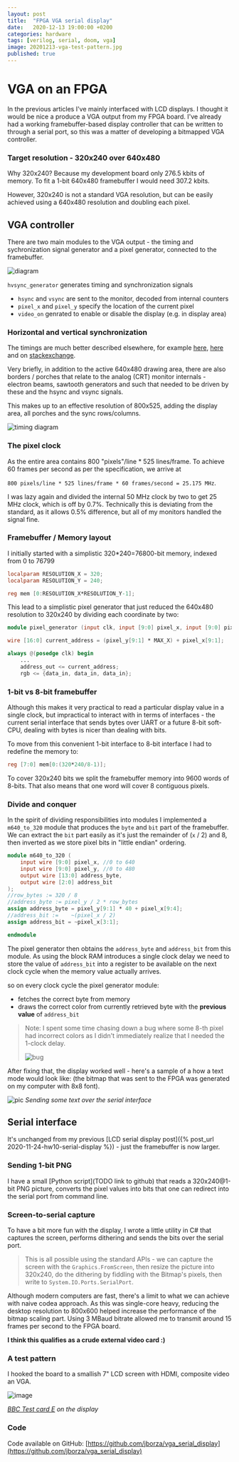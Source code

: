```yaml
---
layout: post
title:  "FPGA VGA serial display"
date:   2020-12-13 19:00:00 +0200
categories: hardware
tags: [verilog, serial, doom, vga]
image: 20201213-vga-test-pattern.jpg
published: true
---
```


# VGA on an FPGA

In the previous articles I've mainly interfaced with LCD displays. I thought it would be nice a produce a VGA output from my FPGA board. I've already had a working framebuffer-based display controller that can be written to through a serial port, so this was a matter of developing a bitmapped VGA controller.

### Target resolution - 320x240 over 640x480

Why 320x240? Because my development board only 276.5 kbits of memory. To fit a 1-bit 640x480 framebuffer I would need 307.2 kbits.

However, 320x240 is not a standard VGA resolution, but can be easily achieved using a 640x480 resolution and doubling each pixel.

## VGA controller

There are two main modules to the VGA output - the timing and sychronization signal generator and a pixel generator, connected to the framebuffer.

![diagram](20201213-vga-diagram.png)

`hvsync_generator` generates timing and synchronization signals
- `hsync` and `vsync` are sent to the monitor, decoded from internal counters
- `pixel_x` and `pixel_y` specify the location of the current pixel
- `video_on` genrated to enable or disable the display (e.g. in display area)

### Horizontal and vertical synchronization

The timings are much better described elsewhere, for example [here](https://projectf.io/posts/video-timings-vga-720p-1080p/), [here](http://martin.hinner.info/vga/vga.html) and on [stackexchange](https://electronics.stackexchange.com/questions/201011/what-is-front-porch-and-back-porch-of-a-video-signal-in-crt-display).

Very briefly, in addition to the active 640x480 drawing area, there are also borders / porches that relate to the analog (CRT) monitor internals - electron beams, sawtooth generators and such that needed to be driven by these and the hsync and vsync signals.

This makes up to an effective resolution of 800x525, adding the display area, all porches and the sync rows/columns.

![timing diagram](20201213-vga-timing-diagram.png)

### The pixel clock

As the entire area contains 800 "pixels"/line * 525 lines/frame. To achieve 60 frames per second as per the specification, we arrive at 

`800 pixels/line * 525 lines/frame * 60 frames/second = 25.175 MHz`.

I was lazy again and divided the internal 50 MHz clock by two to get 25 MHz clock, which is off by 0.7%. Technically this is deviating from the standard, as it allows 0.5% difference, but all of my monitors handled the signal fine.

### Framebuffer / Memory layout

I initially started with a simplistic 320*240=76800-bit memory, indexed from 0 to 76799

```verilog
localparam RESOLUTION_X = 320;
localparam RESOLUTION_Y = 240;

reg mem [0:RESOLUTION_X*RESOLUTION_Y-1];
```

This lead to a simplistic pixel generator that just reduced the 640x480 resolution to 320x240 by dividing each coordinate by two:

```verilog
module pixel_generator (input clk, input [9:0] pixel_x, input [9:0] pixel_y, output [2:0] rgb);

wire [16:0] current_address = (pixel_y[9:1] * MAX_X) + pixel_x[9:1];

always @(posedge clk) begin
    ...
    address_out <= current_address;
    rgb <= {data_in, data_in, data_in};
```

### 1-bit vs 8-bit framebuffer

Although this makes it very practical to read a particular display value in a single clock, but impractical to interact with in terms of interfaces - the current serial interface that sends bytes over UART or a future 8-bit soft-CPU, dealing with bytes is nicer than dealing with bits.

To move from this convenient 1-bit interface to 8-bit interface I had to redefine the memory to: 

```verilog
reg [7:0] mem[0:(320*240/8-1)];
```

To cover 320x240 bits we split the framebuffer memory into 9600 words of 8-bits. That also means that one word will cover 8 contiguous pixels.

### Divide and conquer

In the spirit of dividing responsibilities into modules I implemented a `m640_to_320` module that produces the `byte` and `bit` part of the framebuffer. We can extract the `bit` part easily as it's just the remainder of (`x` / 2) and 8, then inverted as we store pixel bits in "little endian" ordering. 

```verilog
module m640_to_320 (
	input wire [9:0] pixel_x, //0 to 640
	input wire [9:0] pixel_y, //0 to 480	
	output wire [13:0] address_byte,
	output wire [2:0] address_bit
);
//row_bytes := 320 / 8
//address_byte := pixel_y / 2 * row_bytes
assign address_byte = pixel_y[9:1] * 40 + pixel_x[9:4];
//address_bit := 	~(pixel_x / 2)
assign address_bit = ~pixel_x[3:1];

endmodule
```

The pixel generator then obtains the `address_byte` and `address_bit` from this module. 
As using the block RAM introduces a single clock delay we need to store the value of `address_bit` into a register to be available on the next clock cycle when the memory value actually arrives.

so on every clock cycle the pixel generator module:
-  fetches the correct byte from memory 
-  draws the correct color from currently retrieved byte with the **previous value** of `address_bit`

> Note: I spent some time chasing down a bug where some 8-th pixel had incorrect colors as I didn't immediately realize that I needed the 1-clock delay.
> 
> ![bug](20201213-vga-bug.jpg)

After fixing that, the display worked well - here's a sample of a how a text mode would look like: (the bitmap that was sent to the FPGA was generated on my computer with 8x8 font).

![pic](20201213-vga-text.jpg)
_Sending some text over the serial interface_

## Serial interface

It's unchanged from my previous [LCD serial display post]({% post_url 2020-11-24-hw10-serial-display %}) - just the framebuffer is now larger. 

### Sending 1-bit PNG

I have a small [Python script](TODO link to github) that reads a 320x240@1-bit PNG picture, converts the pixel values into bits that one can redirect into the serial port from command line.

### Screen-to-serial capture

To have a bit more fun with the display, I wrote a little utility in C# that captures the screen, performs dithering and sends the bits over the serial port.

> This is all possible using the standard APIs - we can capture the screen with the `Graphics.FromScreen`, then resize the picture into 320x240, do the dithering by fiddling with the Bitmap's pixels, then write to `System.IO.Ports.SerialPort`.

Although modern computers are fast, there's a limit to what we can achieve with naive codea approach. As this was single-core heavy, reducing the desktop resolution to 800x600 helped increase the performance of the bitmap scaling part. Using 3 MBaud bitrate allowed me to transmit around 15 frames per second to the FPGA board.

**I think this qualifies as a crude external video card :)**

### A test pattern

I hooked the board to a smallish 7" LCD screen with HDMI, composite video an VGA.

![image](20201213-vga-test-pattern.jpg)

_[BBC Test card E](https://en.wikipedia.org/wiki/List_of_BBC_test_cards) on the display_

### Code

Code available on GitHub: [https://github.com/jborza/vga_serial_display](https://github.com/jborza/vga_serial_display)